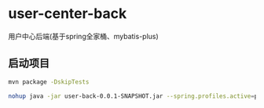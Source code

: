 # user-center-back
用户中心后端(基于spring全家桶、mybatis-plus)
## 启动项目
```bash
mvn package -DskipTests
```
```bash
nohup java -jar user-back-0.0.1-SNAPSHOT.jar --spring.profiles.active=prod &
```
